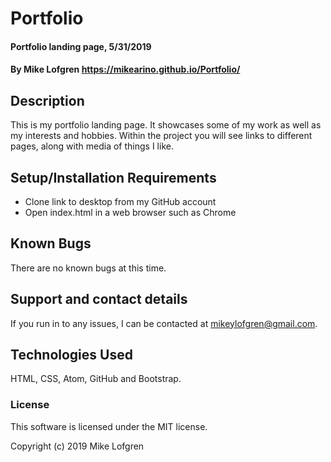 # Portfolio

#### Portfolio landing page, 5/31/2019

#### By Mike Lofgren https://mikearino.github.io/Portfolio/

## Description

This is my portfolio landing page. It showcases some of my work as well as my interests and hobbies. Within the project you will see links to different pages, along with media of things I like.

## Setup/Installation Requirements

* Clone link to desktop from my GitHub account
* Open index.html in a web browser such as Chrome

## Known Bugs

There are no known bugs at this time.

## Support and contact details

If you run in to any issues, I can be contacted at mikeylofgren@gmail.com.

## Technologies Used

HTML, CSS, Atom, GitHub and Bootstrap.

### License

This software is licensed under the MIT license.

Copyright (c) 2019 Mike Lofgren
